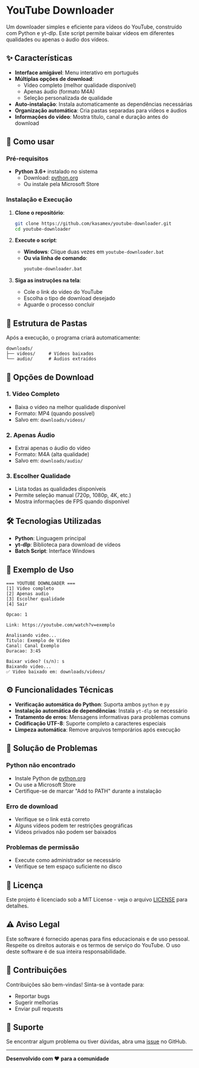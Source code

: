 # YouTube Downloader

Um downloader simples e eficiente para vídeos do YouTube, construído com Python e yt-dlp. Este script permite baixar vídeos em diferentes qualidades ou apenas o áudio dos vídeos.

## ✨ Características

- **Interface amigável**: Menu interativo em português
- **Múltiplas opções de download**:
  - Vídeo completo (melhor qualidade disponível)
  - Apenas áudio (formato M4A)
  - Seleção personalizada de qualidade
- **Auto-instalação**: Instala automaticamente as dependências necessárias
- **Organização automática**: Cria pastas separadas para vídeos e áudios
- **Informações do vídeo**: Mostra título, canal e duração antes do download

## 🚀 Como usar

### Pré-requisitos

- **Python 3.6+** instalado no sistema
  - Download: [python.org](https://python.org)
  - Ou instale pela Microsoft Store

### Instalação e Execução

1. **Clone o repositório**:
   ```bash
   git clone https://github.com/kasamex/youtube-downloader.git
   cd youtube-downloader
   ```

2. **Execute o script**:
   - **Windows**: Clique duas vezes em `youtube-downloader.bat`
   - **Ou via linha de comando**:
     ```cmd
     youtube-downloader.bat
     ```

3. **Siga as instruções na tela**:
   - Cole o link do vídeo do YouTube
   - Escolha o tipo de download desejado
   - Aguarde o processo concluir

## 📁 Estrutura de Pastas

Após a execução, o programa criará automaticamente:

```
downloads/
├── videos/     # Vídeos baixados
└── audio/      # Áudios extraídos
```

## 🎯 Opções de Download

### 1. Vídeo Completo
- Baixa o vídeo na melhor qualidade disponível
- Formato: MP4 (quando possível)
- Salvo em: `downloads/videos/`

### 2. Apenas Áudio
- Extrai apenas o áudio do vídeo
- Formato: M4A (alta qualidade)
- Salvo em: `downloads/audio/`

### 3. Escolher Qualidade
- Lista todas as qualidades disponíveis
- Permite seleção manual (720p, 1080p, 4K, etc.)
- Mostra informações de FPS quando disponível

## 🛠️ Tecnologias Utilizadas

- **Python**: Linguagem principal
- **yt-dlp**: Biblioteca para download de vídeos
- **Batch Script**: Interface Windows

## 📝 Exemplo de Uso

```
=== YOUTUBE DOWNLOADER ===
[1] Video completo
[2] Apenas audio
[3] Escolher qualidade
[4] Sair

Opcao: 1

Link: https://youtube.com/watch?v=exemplo

Analisando video...
Titulo: Exemplo de Vídeo
Canal: Canal Exemplo
Duracao: 3:45

Baixar video? (s/n): s
Baixando video...
✅ Video baixado em: downloads/videos/
```

## ⚙️ Funcionalidades Técnicas

- **Verificação automática do Python**: Suporta ambos `python` e `py`
- **Instalação automática de dependências**: Instala `yt-dlp` se necessário
- **Tratamento de erros**: Mensagens informativas para problemas comuns
- **Codificação UTF-8**: Suporte completo a caracteres especiais
- **Limpeza automática**: Remove arquivos temporários após execução

## 🐛 Solução de Problemas

### Python não encontrado
- Instale Python de [python.org](https://python.org)
- Ou use a Microsoft Store
- Certifique-se de marcar "Add to PATH" durante a instalação

### Erro de download
- Verifique se o link está correto
- Alguns vídeos podem ter restrições geográficas
- Vídeos privados não podem ser baixados

### Problemas de permissão
- Execute como administrador se necessário
- Verifique se tem espaço suficiente no disco

## 📜 Licença

Este projeto é licenciado sob a MIT License - veja o arquivo [LICENSE](LICENSE) para detalhes.

## ⚠️ Aviso Legal

Este software é fornecido apenas para fins educacionais e de uso pessoal. Respeite os direitos autorais e os termos de serviço do YouTube. O uso deste software é de sua inteira responsabilidade.

## 🤝 Contribuições

Contribuições são bem-vindas! Sinta-se à vontade para:

- Reportar bugs
- Sugerir melhorias
- Enviar pull requests

## 📧 Suporte

Se encontrar algum problema ou tiver dúvidas, abra uma [issue](https://github.com/kasamex/youtube-downloader/issues) no GitHub.

---

**Desenvolvido com ❤️ para a comunidade**
